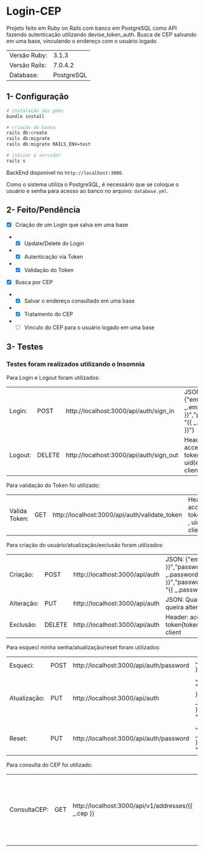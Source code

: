 # Login-CEP

Projeto feito em Ruby on Rails com banco em PostgreSQL como API fazendo autenticação utilizando devise_token_auth.
Busca de CEP salvando em uma base, vinculando o endereço com o usuário logado.

<table>
 <tr>
    <td>Versão Ruby:</td>
    <td>3.1.3</td>
 </tr>
 <tr>
    <td>Versão Rails:</td>
    <td>7.0.4.2</td>
 </tr>
 <tr>
    <td>Database:</td>
    <td>PostgreSQL</td>
 </tr>
</table>

## 1- Configuração
```bash
# instalação das gems
bundle install

# criação do banco
rails db:create
rails db:migrate
rails db:migrate RAILS_ENV=test

# iniciar o servidor
rails s
```
BackEnd disponível no `http://localhost:3000`.

Como o sistema utiliza o PostgreSQL, é necessário que se coloque o usuário e senha para acesso ao banco no arquivo: `database.yml`.

## 2- Feito/Pendência

- [x] Criação de um Login que salva em uma base
- - [x] Update/Delete do Login
- - [x] Autenticação via Token
- - [x] Validação do Token
- [x] Busca por CEP
- - [x] Salvar o endereço consultado em uma base
- - [x] Tratamento do CEP
- - [ ] Vinculo do CEP para o usuário logado em uma base

## 3- Testes

### Testes foram realizados utilizando o Insomnia

Para Login e Logout foram utilizados:
<table>
 <tr>
    <td>Login:</td>
    <td>POST</td>
    <td>http://localhost:3000/api/auth/sign_in</td>
    <td>JSON: {"email": "{{ _.email }}","password": "{{ _.password }}"}</td>
 </tr>
 <tr>
    <td>Logout:</td>
    <td>DELETE</td>
    <td>http://localhost:3000/api/auth/sign_out</td>
    <td>Header: access-token{token} , uid{email} , client</td>
 </tr>
</table>

Para validação do Token foi utilizado:
<table>
 <tr>
    <td>Valida Token:</td>
    <td>GET</td>
    <td>http://localhost:3000/api/auth/validate_token</td>
    <td>Header: access-token{token} , uid{email} , client</td>
 </tr>
</table>

Para criação do usuário/atualização/exclusão foram utilizados:
<table>
 <tr>
    <td>Criação:</td>
    <td>POST</td>
    <td>http://localhost:3000/api/auth</td>
    <td>JSON: {"email": "{{ _.email }}","password": "{{ _.password }}","password_confirmation": "{{ _.password }}"}</td>
 </tr>
 <tr>
    <td>Alteração:</td>
    <td>PUT</td>
    <td>http://localhost:3000/api/auth</td>
    <td>JSON: Qualquer opção que queira alterar</td>
 </tr>
 <tr>
    <td>Exclusão:</td>
    <td>DELETE</td>
    <td>http://localhost:3000/api/auth</td>
    <td>Header: access-token{token} , uid{email} , client</td>
 </tr>
</table>

Para esqueci minha senha/atualização/reset foram utilizados:
<table>
 <tr>
    <td>Esqueci:</td>
    <td>POST</td>
    <td>http://localhost:3000/api/auth/password</td>
    <td>JSON: {"email": "{{ _.email }}"}</td>
 </tr>
 <tr>
    <td>Atualização:</td>
    <td>PUT</td>
    <td>http://localhost:3000/api/auth</td>
    <td>JSON: {"current_password": "{{ _.password }}","password": "{{ _.password }}","password_confirmation": "{{ _.password }}"}</td>
 </tr>
 <tr>
    <td>Reset:</td>
    <td>PUT</td>
    <td>http://localhost:3000/api/auth/password</td>
    <td>JSON: {"password": "{{ _.password }}","password_confirmation": "{{ _.password }}"}</td>
 </tr>
</table>

Para consulta do CEP foi utilizado:
<table>
 <tr>
    <td>ConsultaCEP:</td>
    <td>GET</td>
    <td>http://localhost:3000/api/v1/addresses/{{ _.cep }}</td>
    <td>Retorna um arquivo JSON que é tratado e salvo na base</td>
 </tr>
</table>
